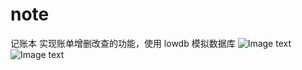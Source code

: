 # note

记账本
实现账单增删改查的功能，使用 lowdb 模拟数据库
![Image text](https://raw.githubusercontent.com/whj666/old-biao.github.io/main/static/note_list.png)
![Image text](https://raw.githubusercontent.com/whj666/old-biao.github.io/main/static/note_create.png)
